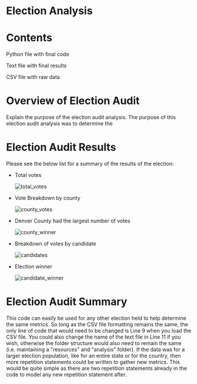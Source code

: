 # Election Analysis
# Contents 
Python file with final code

Text file with final results

CSV file with raw data

# Overview of Election Audit
Explain the purpose of the election audit analysis. The purpose of this election audit analysis was to determine the 

# Election Audit Results
Please see the below list for a summary of the results of the election:
  - Total votes
  
    ![total_votes](https://user-images.githubusercontent.com/71397190/96388028-d94ff180-116b-11eb-83d6-867fa9769c03.PNG)
    
  - Vote Breakdown by county
  
    ![county_votes](https://user-images.githubusercontent.com/71397190/96388032-dfde6900-116b-11eb-9e8b-d0778a469c93.PNG)
    
  - Denver County had the largest number of votes
  
    ![county_winner](https://user-images.githubusercontent.com/71397190/96388034-e240c300-116b-11eb-923d-a0ab777a3a6d.PNG)
    
  - Breakdown of votes by candidate
  
    ![candidates](https://user-images.githubusercontent.com/71397190/96388031-de14a580-116b-11eb-8403-cf0f85dfec81.PNG)
    
  - Election winner
  
    ![candidate_winner](https://user-images.githubusercontent.com/71397190/96388030-dc4ae200-116b-11eb-955c-e5cca0d8b1ff.PNG)
  
# Election Audit Summary
This code can easily be used for any other election held to help determine the same metrics. So long as the CSV file formatting remains the same, the only line of code that would need to be changed is Line 9 when you load the CSV file. You could also change the name of the text file in Line 11 if you wish, otherwise the folder structure would also need to remain the same (i.e. maintaining a "resources" and "analysis" folder). If the data was for a larger election population, like for an entire state or for the country, then more repetition statements could be written to gather new metrics. This would be quite simple as there are two repetition statements already in the code to model any new repetition statement after. 
  
    
